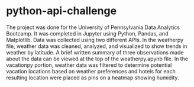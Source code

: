 # python-api-challenge

The project was done for the University of Pennsylvania Data Analytics Bootcamp. It was completed in Jupyter using Python, Pandas, and Matplotlib. Data was collected using two different APIs. In the weatherpy file, weather data was cleaned, analyzed, and visualized to show trends in weather by latitude. A brief written summary of three observations made about the data can be viewed at the top of the weatherpy.apynb file. In the vacationpy portion, weather data was filtered to determine potential vacation locations based on weather preferences and hotels for each resulting location were placed as pins on a heatmap showing humidity.
